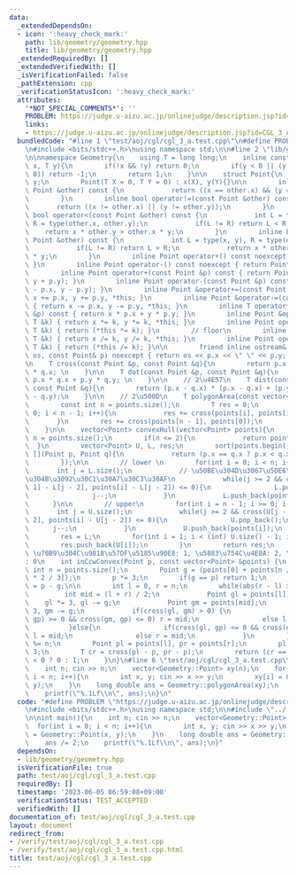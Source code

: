 ```yaml
---
data:
  _extendedDependsOn:
  - icon: ':heavy_check_mark:'
    path: lib/geometry/geometry.hpp
    title: lib/geometry/geometry.hpp
  _extendedRequiredBy: []
  _extendedVerifiedWith: []
  _isVerificationFailed: false
  _pathExtension: cpp
  _verificationStatusIcon: ':heavy_check_mark:'
  attributes:
    '*NOT_SPECIAL_COMMENTS*': ''
    PROBLEM: https://judge.u-aizu.ac.jp/onlinejudge/description.jsp?id=CGL_3_A
    links:
    - https://judge.u-aizu.ac.jp/onlinejudge/description.jsp?id=CGL_3_A
  bundledCode: "#line 1 \"test/aoj/cgl/cgl_3_a.test.cpp\"\n#define PROBLEM \"https://judge.u-aizu.ac.jp/onlinejudge/description.jsp?id=CGL_3_A\"\
    \n#include <bits/stdc++.h>\nusing namespace std;\n\n#line 2 \"lib/geometry/geometry.hpp\"\
    \n\nnamespace Geometry{\n    using T = long long;\n    inline constexpr int type(T\
    \ x, T y){\n        if(!x && !y) return 0;\n        if(y < 0 || (y == 0 && x >\
    \ 0)) return -1;\n        return 1;\n    }\n\n    struct Point{\n        T x,\
    \ y;\n        Point(T X = 0, T Y = 0) : x(X), y(Y){}\n\n        inline bool operator==(const\
    \ Point &other) const {\n            return ((x == other.x) && (y == other.y));\n\
    \        }\n        inline bool operator!=(const Point &other) const {\n     \
    \       return ((x != other.x) || (y != other.y));\n        }\n        inline\
    \ bool operator<(const Point &other) const {\n            int L = type(x, y),\
    \ R = type(other.x, other.y);\n            if(L != R) return L < R;\n        \
    \    return x * other.y > other.x * y;\n        }\n        inline bool operator>(const\
    \ Point &other) const {\n            int L = type(x, y), R = type(other.x, other.y);\n\
    \            if(L != R) return L > R;\n            return x * other.y < other.x\
    \ * y;\n        }\n        inline Point operator+() const noexcept { return *this;\
    \ }\n        inline Point operator-() const noexcept { return Point(-x, -y); }\n\
    \        inline Point operator+(const Point &p) const { return Point(x + p.x,\
    \ y + p.y); }\n        inline Point operator-(const Point &p) const { return Point(x\
    \ - p.x, y - p.y); }\n        inline Point &operator+=(const Point &p) { return\
    \ x += p.x, y += p.y, *this; }\n        inline Point &operator-=(const Point &p)\
    \ { return x -= p.x, y -= p.y, *this; }\n        inline T operator*(const Point\
    \ &p) const { return x * p.x + y * p.y; }\n        inline Point &operator*=(const\
    \ T &k) { return x *= k, y *= k, *this; }\n        inline Point operator*(const\
    \ T &k) { return (*this *= k); }\n        // floor\n        inline Point &operator/=(const\
    \ T &k) { return x /= k, y /= k, *this; }\n        inline Point operator/(const\
    \ T &k) { return (*this /= k); }\n\n        friend inline ostream& operator<<(ostream&\
    \ os, const Point& p) noexcept { return os << p.x << \" \" << p.y; }\n    };\n\
    \n    T cross(const Point &p, const Point &q){\n        return p.x * q.y - p.y\
    \ * q.x; \n    }\n\n    T dot(const Point &p, const Point &q){\n        return\
    \ p.x * q.x + p.y * q.y; \n    }\n\n    // 2\u4E57\n    T dist(const Point &p,\
    \ const Point &q){\n        return (p.x - q.x) * (p.x - q.x) + (p.y - q.y) * (p.y\
    \ - q.y);\n    }\n\n    // 2\u500D\n    T polygonArea(const vector<Point> &points){\n\
    \        const int n = points.size();\n        T res = 0;\n        for(int i =\
    \ 0; i < n - 1; i++){\n            res += cross(points[i], points[i + 1]);\n \
    \       }\n        res += cross(points[n - 1], points[0]);\n        return res;\n\
    \    }\n\n    vector<Point> convexHull(vector<Point> points){\n        const int\
    \ n = points.size();\n        if(n <= 2){\n            return points;\n      \
    \  }\n        vector<Point> U, L, res;\n        sort(points.begin(), points.end(),\
    \ [](Point p, Point q){\n            return (p.x == q.x ? p.x < q.x : p.y < q.y);\n\
    \        });\n\n        // lower \n        for(int i = 0; i < n; i++){\n     \
    \       int j = L.size();\n            // \u50BE\u304D\u3067\u5DE6\u56DE\u308A\
    \u304B\u3092\u30C1\u30A7\u30C3\u30AF\n            while(j >= 2 && cross(L[j -\
    \ 1] - L[j - 2], points[i] - L[j - 2]) <= 0){\n                L.pop_back();\n\
    \                j--;\n            }\n            L.push_back(points[i]);\n  \
    \      }\n\n        // upper\n        for(int i = n - 1; i >= 0; i--){\n     \
    \       int j = U.size();\n            while(j >= 2 && cross(U[j - 1] - U[j -\
    \ 2], points[i] - U[j - 2]) <= 0){\n                U.pop_back();\n          \
    \      j--;\n            }\n            U.push_back(points[i]);\n        }\n\n\
    \        res = L;\n        for(int i = 1; i < (int) U.size() - 1; i++){\n    \
    \        res.push_back(U[i]);\n        }\n        return res;\n    }\n\n    //\
    \ \u70B9\u304C\u9818\u57DF\u5185\u90E8: 1, \u5883\u754C\u4E0A: 2, \u5916\u90E8\
    : 0\n    int inCcwConvex(Point p, const vector<Point> &points) {\n        const\
    \ int n = points.size();\n        Point g = (points[0] + points[n / 3] + points[n\
    \ * 2 / 3]);\n        p *= 3;\n        if(g == p) return 1;\n        Point gp\
    \ = p - g;\n\n        int l = 0, r = n;\n        while(abs(r - l) > 1) {\n   \
    \         int mid = (l + r) / 2;\n            Point gl = points[l];\n        \
    \    gl *= 3, gl -= g;\n            Point gm = points[mid];\n            gm *=\
    \ 3, gm -= g;\n            if(cross(gl, gm) > 0) {\n                if(cross(gl,\
    \ gp) >= 0 && cross(gm, gp) <= 0) r = mid;\n                else l = mid;\n  \
    \          }else{\n                if(cross(gl, gp) <= 0 && cross(gm, gp) >= 0)\
    \ l = mid;\n                else r = mid;\n            }\n        }\n        r\
    \ %= n;\n        Point pl = points[l], pr = points[r];\n        pl *= 3, pr *=\
    \ 3;\n        T cr = cross(pl - p, pr - p);\n        return (cr == 0) ? 2 : cr\
    \ < 0 ? 0 : 1;\n    }\n}\n#line 6 \"test/aoj/cgl/cgl_3_a.test.cpp\"\n\nint main(){\n\
    \    int n; cin >> n;\n    vector<Geometry::Point> xy(n);\n    for(int i = 0;\
    \ i < n; i++){\n        int x, y; cin >> x >> y;\n        xy[i] = Geometry::Point(x,\
    \ y);\n    }\n    long double ans = Geometry::polygonArea(xy);\n    ans /= 2;\n\
    \    printf(\"%.1Lf\\n\", ans);\n}\n"
  code: "#define PROBLEM \"https://judge.u-aizu.ac.jp/onlinejudge/description.jsp?id=CGL_3_A\"\
    \n#include <bits/stdc++.h>\nusing namespace std;\n\n#include \"../../../lib/geometry/geometry.hpp\"\
    \n\nint main(){\n    int n; cin >> n;\n    vector<Geometry::Point> xy(n);\n  \
    \  for(int i = 0; i < n; i++){\n        int x, y; cin >> x >> y;\n        xy[i]\
    \ = Geometry::Point(x, y);\n    }\n    long double ans = Geometry::polygonArea(xy);\n\
    \    ans /= 2;\n    printf(\"%.1Lf\\n\", ans);\n}"
  dependsOn:
  - lib/geometry/geometry.hpp
  isVerificationFile: true
  path: test/aoj/cgl/cgl_3_a.test.cpp
  requiredBy: []
  timestamp: '2023-06-05 06:59:08+09:00'
  verificationStatus: TEST_ACCEPTED
  verifiedWith: []
documentation_of: test/aoj/cgl/cgl_3_a.test.cpp
layout: document
redirect_from:
- /verify/test/aoj/cgl/cgl_3_a.test.cpp
- /verify/test/aoj/cgl/cgl_3_a.test.cpp.html
title: test/aoj/cgl/cgl_3_a.test.cpp
---
```

